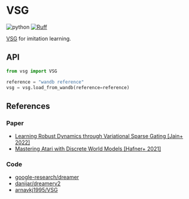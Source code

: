 # VSG

![python](https://img.shields.io/badge/python-3.10-blue)
[![Ruff](https://img.shields.io/endpoint?url=https://raw.githubusercontent.com/charliermarsh/ruff/main/assets/badge/v2.json)](https://github.com/astral-sh/ruff)

[VSG](https://arxiv.org/abs/2210.11698) for imitation learning.

## API

```python
from vsg import VSG

reference = "wandb reference"
vsg = vsg.load_from_wandb(reference=reference)
```

## References

### Paper

- [Learning Robust Dynamics through Variational Sparse Gating [Jain+ 2022]](https://arxiv.org/abs/2210.11698)
- [Mastering Atari with Discrete World Models [Hafner+ 2021]](https://arxiv.org/abs/2010.02193)

### Code

- [google-research/dreamer](https://github.com/google-research/dreamer)
- [danijar/dreamerv2](https://github.com/danijar/dreamerv2)
- [arnavkj1995/VSG](https://github.com/arnavkj1995/VSG)
